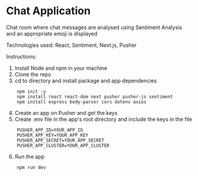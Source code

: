# Chat Application
Chat room where chat messages are analysed using Sentiment Analysis and an appropriate emoji is displayed

Technologies used: React, Sentiment, Next.js, Pusher

Instructions:
1. Install Node and npm in your machine
2. Clone the repo
3. cd to directory and install package and app dependencies
```
    npm init -y
    npm install react react-dom next pusher pusher-js sentiment
    npm install express body-parser cors dotenv axios
```
    
4. Create an app on Pusher and get the keys
5. Create .env file in the app's root directory and include the keys in the file
```
    PUSHER_APP_ID=YOUR_APP_ID
    PUSHER_APP_KEY=YOUR_APP_KEY
    PUSHER_APP_SECRET=YOUR_APP_SECRET
    PUSHER_APP_CLUSTER=YOUR_APP_CLUSTER
```
6. Run the app
```
    npm run dev
```
